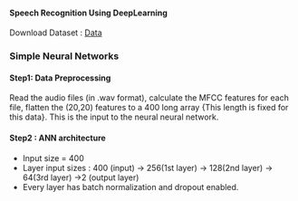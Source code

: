 #### Speech Recognition Using DeepLearning

Download Dataset : <a href="https://github.com/Jakobovski/free-spoken-digit-dataset">Data</a>

### Simple Neural Networks
#### Step1: Data Preprocessing
Read the audio files (in .wav format), calculate the MFCC features for each file, flatten the (20,20) features to a 400 long array {This length is fixed for this data}. This is the input to the neural neural network.

#### Step2 : ANN architecture
* Input size = 400
* Layer input sizes : 400 (input) -> 256(1st layer) -> 128(2nd layer) -> 64(3rd layer) ->2 (output layer)
* Every layer has batch normalization and dropout enabled.
